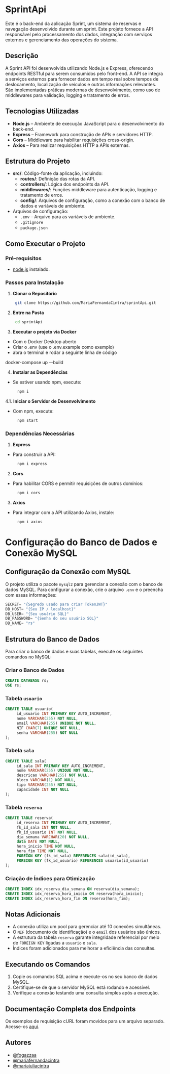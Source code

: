 # SprintApi

Este é o back-end da aplicação Sprint, um sistema de reservas e navegação desenvolvido durante um sprint. Este projeto fornece a API responsável pelo processamento dos dados, integração com serviços externos e gerenciamento das operações do sistema.

## Descrição

A Sprint API foi desenvolvida utilizando Node.js e Express, oferecendo endpoints RESTful para serem consumidos pelo front-end. A API se integra a serviços externos para fornecer dados em tempo real sobre tempos de deslocamento, localização de veículos e outras informações relevantes. São implementadas práticas modernas de desenvolvimento, como uso de middlewares para validação, logging e tratamento de erros.

## Tecnologias Utilizadas

- **Node.js** – Ambiente de execução JavaScript para o desenvolvimento do back-end.
- **Express** – Framework para construção de APIs e servidores HTTP.
- **Cors** – Middleware para habilitar requisições cross-origin.
- **Axios** – Para realizar requisições HTTP a APIs externas.

## Estrutura do Projeto

- **src/**: Código-fonte da aplicação, incluindo:
  - **routes/**: Definição das rotas da API.
  - **controllers/**: Lógica dos endpoints da API.
  - **middlewares/**: Funções middleware para autenticação, logging e tratamento de erros.
  - **config/**: Arquivos de configuração, como a conexão com o banco de dados e variáveis de ambiente.
- Arquivos de configuração:
  - `.env` – Arquivo para as variáveis de ambiente.
  - `.gitignore`
  - `package.json`

## Como Executar o Projeto 

### Pré-requisitos

- [node.js](https://nodejs.org/) instalado.

### Passos para Instalação

1. **Clonar o Repositório**

   ```bash
    git clone https://github.com/MariaFernandaCintra/sprintApi.git

   ```

2. **Entre na Pasta**

   ```bash
    cd sprintApi
   ```

3. **Executar o projeto via Docker**
- Com o Docker Desktop aberto
- Criar o .env (use o .env.example como exemplo)
- abra o terminal e rodar a seguinte linha de código 

docker-compose up --build  

4. **Instalar as Dependências**

- Se estiver usando npm, execute:

  ```bash
    npm i
  ```

4.1. **Iniciar o Servidor de Desenvolvimento**

- Com npm, execute:
  ```bash
    npm start
  ```

### Dependências Necessárias

1. **Express**

- Para construir a API:

  ```bash
    npm i express
  ```

2. **Cors**

- Para habilitar CORS e permitir requisições de outros domínios:

  ```bash
    npm i cors
  ```

3. **Axios**

- Para integrar com a API utilizando Axios, instale:

  ```bash
    npm i axios
  ```

# Configuração do Banco de Dados e Conexão MySQL

## Configuração da Conexão com MySQL

O projeto utiliza o pacote `mysql2` para gerenciar a conexão com o banco de dados MySQL. Para configurar a conexão, crie o arquivo `.env` e o preencha com essas informações:

```javascript
SECRET= "{Segredo usado para criar TokenJWT}"
DB_HOST= "{Seu IP / localhost}"
DB_USER= "{Seu usuário SQL}"
DB_PASSWORD= "{Senha do seu usuário SQL}"
DB_NAME= "rs"
```

## Estrutura do Banco de Dados

Para criar o banco de dados e suas tabelas, execute os seguintes comandos no MySQL:

### Criar o Banco de Dados
```sql
CREATE DATABASE rs;
USE rs;
```

### Tabela `usuario`
```sql
CREATE TABLE usuario(
     id_usuario INT PRIMARY KEY AUTO_INCREMENT,
     nome VARCHAR(255) NOT NULL,
     email VARCHAR(255) UNIQUE NOT NULL,
     NIF CHAR(7) UNIQUE NOT NULL,
     senha VARCHAR(255) NOT NULL
);
```

### Tabela `sala`
```sql
CREATE TABLE sala(
     id_sala INT PRIMARY KEY AUTO_INCREMENT,
     nome VARCHAR(255) UNIQUE NOT NULL,
     descricao VARCHAR(255) NOT NULL,
     bloco VARCHAR(1) NOT NULL,
     tipo VARCHAR(255) NOT NULL,
     capacidade INT NOT NULL
);
```

### Tabela `reserva`
```sql
CREATE TABLE reserva(
     id_reserva INT PRIMARY KEY AUTO_INCREMENT,
     fk_id_sala INT NOT NULL,
     fk_id_usuario INT NOT NULL,
     dia_semana VARCHAR(20) NOT NULL,
     data DATE NOT NULL,
     hora_inicio TIME NOT NULL,
     hora_fim TIME NOT NULL,
     FOREIGN KEY (fk_id_sala) REFERENCES sala(id_sala),
     FOREIGN KEY (fk_id_usuario) REFERENCES usuario(id_usuario)
);
```

### Criação de Índices para Otimização
```sql
CREATE INDEX idx_reserva_dia_semana ON reserva(dia_semana);
CREATE INDEX idx_reserva_hora_inicio ON reserva(hora_inicio);
CREATE INDEX idx_reserva_hora_fim ON reserva(hora_fim);
```

## Notas Adicionais
- A conexão utiliza um pool para gerenciar até 10 conexões simultâneas.
- O `NIF` (documento de identificação) e o `email` dos usuários são únicos.
- A estrutura da tabela `reserva` garante integridade referencial por meio de `FOREIGN KEY` ligadas a `usuario` e `sala`.
- Índices foram adicionados para melhorar a eficiência das consultas.

## Executando os Comandos
1. Copie os comandos SQL acima e execute-os no seu banco de dados MySQL.
2. Certifique-se de que o servidor MySQL está rodando e acessível.
3. Verifique a conexão testando uma consulta simples após a execução.

## Documentação Completa dos Endpoints

Os exemplos de requisição cURL foram movidos para um arquivo separado. Acesse-os [aqui](https://github.com/MariaFernandaCintra/sprintApi/blob/main/CURLS.md).

## Autores

- [@fogazzaa](https://github.com/Fogazzaa)
- [@mariafernandacintra](https://github.com/MariaFernandaCintra)
- [@mariajuliacintra](https://github.com/mariajuliacintra)